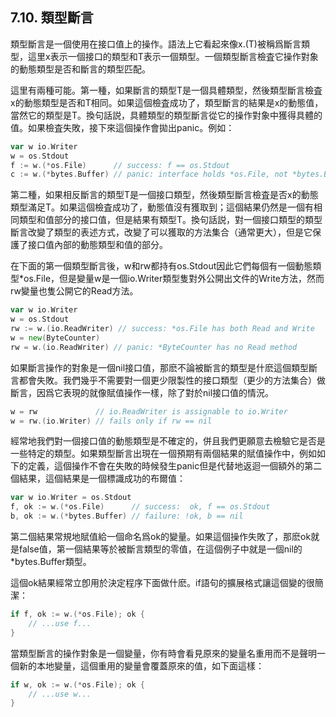 ## 7.10. 類型斷言
類型斷言是一個使用在接口值上的操作。語法上它看起來像x.(T)被稱爲斷言類型，這里x表示一個接口的類型和T表示一個類型。一個類型斷言檢査它操作對象的動態類型是否和斷言的類型匹配。

這里有兩種可能。第一種，如果斷言的類型T是一個具體類型，然後類型斷言檢査x的動態類型是否和T相同。如果這個檢査成功了，類型斷言的結果是x的動態值，當然它的類型是T。換句話説，具體類型的類型斷言從它的操作對象中獲得具體的值。如果檢査失敗，接下來這個操作會拋出panic。例如：
```go
var w io.Writer
w = os.Stdout
f := w.(*os.File)      // success: f == os.Stdout
c := w.(*bytes.Buffer) // panic: interface holds *os.File, not *bytes.Buffer
```
第二種，如果相反斷言的類型T是一個接口類型，然後類型斷言檢査是否x的動態類型滿足T。如果這個檢査成功了，動態值沒有獲取到；這個結果仍然是一個有相同類型和值部分的接口值，但是結果有類型T。換句話説，對一個接口類型的類型斷言改變了類型的表述方式，改變了可以獲取的方法集合（通常更大），但是它保護了接口值內部的動態類型和值的部分。

在下面的第一個類型斷言後，w和rw都持有os.Stdout因此它們每個有一個動態類型*os.File，但是變量w是一個io.Writer類型隻對外公開出文件的Write方法，然而rw變量也隻公開它的Read方法。
```go
var w io.Writer
w = os.Stdout
rw := w.(io.ReadWriter) // success: *os.File has both Read and Write
w = new(ByteCounter)
rw = w.(io.ReadWriter) // panic: *ByteCounter has no Read method
```
如果斷言操作的對象是一個nil接口值，那麽不論被斷言的類型是什麽這個類型斷言都會失敗。我們幾乎不需要對一個更少限製性的接口類型（更少的方法集合）做斷言，因爲它表現的就像賦值操作一樣，除了對於nil接口值的情況。
```go
w = rw             // io.ReadWriter is assignable to io.Writer
w = rw.(io.Writer) // fails only if rw == nil
```
經常地我們對一個接口值的動態類型是不確定的，併且我們更願意去檢驗它是否是一些特定的類型。如果類型斷言出現在一個預期有兩個結果的賦值操作中，例如如下的定義，這個操作不會在失敗的時候發生panic但是代替地返迴一個額外的第二個結果，這個結果是一個標識成功的布爾值：
```go
var w io.Writer = os.Stdout
f, ok := w.(*os.File)      // success:  ok, f == os.Stdout
b, ok := w.(*bytes.Buffer) // failure: !ok, b == nil
```
第二個結果常規地賦值給一個命名爲ok的變量。如果這個操作失敗了，那麽ok就是false值，第一個結果等於被斷言類型的零值，在這個例子中就是一個nil的*bytes.Buffer類型。

這個ok結果經常立卽用於決定程序下面做什麽。if語句的擴展格式讓這個變的很簡潔：
```go
if f, ok := w.(*os.File); ok {
    // ...use f...
}
```
當類型斷言的操作對象是一個變量，你有時會看見原來的變量名重用而不是聲明一個新的本地變量，這個重用的變量會覆蓋原來的值，如下面這樣：
```go
if w, ok := w.(*os.File); ok {
    // ...use w...
}
```
